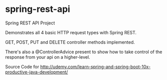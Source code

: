 # spring-rest-api
Spring REST API Project

Demonstrates all 4 basic HTTP request types with Spring REST.

GET, POST, PUT and DELETE controller methods implemented.

There's also a @ControllerAdvice present to show how to take control of the response from your api on a higher-level.

Source Code for http://udemy.com/learn-spring-and-spring-boot-10x-productive-java-development/
